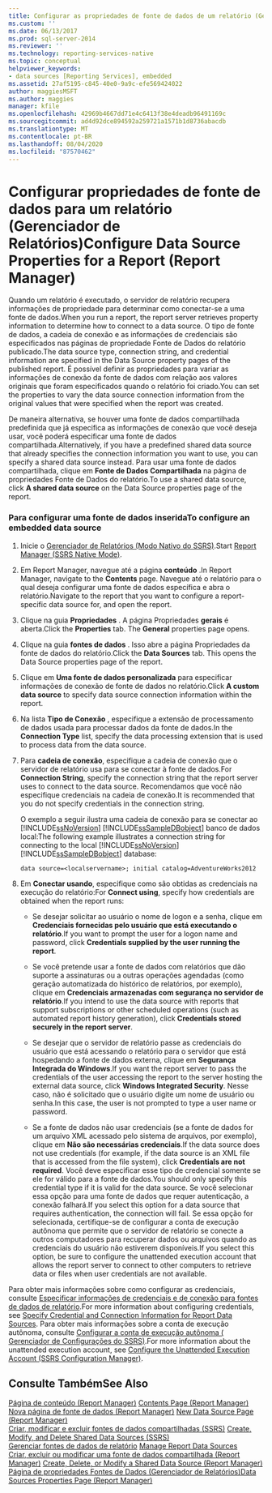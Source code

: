 ```yaml
---
title: Configurar as propriedades de fonte de dados de um relatório (Gerenciador de Relatórios) | Microsoft Docs
ms.custom: ''
ms.date: 06/13/2017
ms.prod: sql-server-2014
ms.reviewer: ''
ms.technology: reporting-services-native
ms.topic: conceptual
helpviewer_keywords:
- data sources [Reporting Services], embedded
ms.assetid: 27af5195-c845-40e0-9a9c-efe569424022
author: maggiesMSFT
ms.author: maggies
manager: kfile
ms.openlocfilehash: 42969b4667dd71e4c6413f38e4deadb96491169c
ms.sourcegitcommit: ad4d92dce894592a259721a1571b1d8736abacdb
ms.translationtype: MT
ms.contentlocale: pt-BR
ms.lasthandoff: 08/04/2020
ms.locfileid: "87570462"
---
```

# <a name="configure-data-source-properties-for-a-report--report-manager"></a><span data-ttu-id="f23cd-102">Configurar propriedades de fonte de dados para um relatório (Gerenciador de Relatórios)</span><span class="sxs-lookup"><span data-stu-id="f23cd-102">Configure Data Source Properties for a Report  (Report Manager)</span></span>
  <span data-ttu-id="f23cd-103">Quando um relatório é executado, o servidor de relatório recupera informações de propriedade para determinar como conectar-se a uma fonte de dados.</span><span class="sxs-lookup"><span data-stu-id="f23cd-103">When you run a report, the report server retrieves property information to determine how to connect to a data source.</span></span> <span data-ttu-id="f23cd-104">O tipo de fonte de dados, a cadeia de conexão e as informações de credenciais são especificados nas páginas de propriedade Fonte de Dados do relatório publicado.</span><span class="sxs-lookup"><span data-stu-id="f23cd-104">The data source type, connection string, and credential information are specified in the Data Source property pages of the published report.</span></span> <span data-ttu-id="f23cd-105">É possível definir as propriedades para variar as informações de conexão da fonte de dados com relação aos valores originais que foram especificados quando o relatório foi criado.</span><span class="sxs-lookup"><span data-stu-id="f23cd-105">You can set the properties to vary the data source connection information from the original values that were specified when the report was created.</span></span>  
  
 <span data-ttu-id="f23cd-106">De maneira alternativa, se houver uma fonte de dados compartilhada predefinida que já especifica as informações de conexão que você deseja usar, você poderá especificar uma fonte de dados compartilhada.</span><span class="sxs-lookup"><span data-stu-id="f23cd-106">Alternatively, if you have a predefined shared data source that already specifies the connection information you want to use, you can specify a shared data source instead.</span></span> <span data-ttu-id="f23cd-107">Para usar uma fonte de dados compartilhada, clique em **Fonte de Dados Compartilhada** na página de propriedades Fonte de Dados do relatório.</span><span class="sxs-lookup"><span data-stu-id="f23cd-107">To use a shared data source, click **A shared data source** on the Data Source properties page of the report.</span></span>  
  
### <a name="to-configure-an-embedded-data-source"></a><span data-ttu-id="f23cd-108">Para configurar uma fonte de dados inserida</span><span class="sxs-lookup"><span data-stu-id="f23cd-108">To configure an embedded data source</span></span>  
  
1.  <span data-ttu-id="f23cd-109">Inicie o [Gerenciador de Relatórios &#40;Modo Nativo do SSRS&#41;](../report-manager-ssrs-native-mode.md).</span><span class="sxs-lookup"><span data-stu-id="f23cd-109">Start [Report Manager  &#40;SSRS Native Mode&#41;](../report-manager-ssrs-native-mode.md).</span></span>  
  
2.  <span data-ttu-id="f23cd-110">Em Report Manager, navegue até a página **conteúdo** .</span><span class="sxs-lookup"><span data-stu-id="f23cd-110">In Report Manager, navigate to the **Contents** page.</span></span> <span data-ttu-id="f23cd-111">Navegue até o relatório para o qual deseja configurar uma fonte de dados específica e abra o relatório.</span><span class="sxs-lookup"><span data-stu-id="f23cd-111">Navigate to the report that you want to configure a report-specific data source for, and open the report.</span></span>  
  
3.  <span data-ttu-id="f23cd-112">Clique na guia **Propriedades** . A página Propriedades **gerais** é aberta.</span><span class="sxs-lookup"><span data-stu-id="f23cd-112">Click the **Properties** tab. The **General** properties page opens.</span></span>  
  
4.  <span data-ttu-id="f23cd-113">Clique na guia **fontes de dados** . Isso abre a página Propriedades da fonte de dados do relatório.</span><span class="sxs-lookup"><span data-stu-id="f23cd-113">Click the **Data Sources** tab. This opens the Data Source properties page of the report.</span></span>  
  
5.  <span data-ttu-id="f23cd-114">Clique em **Uma fonte de dados personalizada** para especificar informações de conexão de fonte de dados no relatório.</span><span class="sxs-lookup"><span data-stu-id="f23cd-114">Click **A custom data source** to specify data source connection information within the report.</span></span>  
  
6.  <span data-ttu-id="f23cd-115">Na lista **Tipo de Conexão** , especifique a extensão de processamento de dados usada para processar dados da fonte de dados.</span><span class="sxs-lookup"><span data-stu-id="f23cd-115">In the **Connection Type** list, specify the data processing extension that is used to process data from the data source.</span></span>  
  
7.  <span data-ttu-id="f23cd-116">Para **cadeia de conexão**, especifique a cadeia de conexão que o servidor de relatório usa para se conectar à fonte de dados.</span><span class="sxs-lookup"><span data-stu-id="f23cd-116">For **Connection String**, specify the connection string that the report server uses to connect to the data source.</span></span> <span data-ttu-id="f23cd-117">Recomendamos que você não especifique credenciais na cadeia de conexão.</span><span class="sxs-lookup"><span data-stu-id="f23cd-117">It is recommended that you do not specify credentials in the connection string.</span></span>  
  
     <span data-ttu-id="f23cd-118">O exemplo a seguir ilustra uma cadeia de conexão para se conectar ao [!INCLUDE[ssNoVersion](../../includes/ssnoversion-md.md)] [!INCLUDE[ssSampleDBobject](../../includes/sssampledbobject-md.md)] banco de dados local:</span><span class="sxs-lookup"><span data-stu-id="f23cd-118">The following example illustrates a connection string for connecting to the local [!INCLUDE[ssNoVersion](../../includes/ssnoversion-md.md)] [!INCLUDE[ssSampleDBobject](../../includes/sssampledbobject-md.md)] database:</span></span>  
  
    ```  
    data source=<localservername>; initial catalog=AdventureWorks2012  
    ```  
  
8.  <span data-ttu-id="f23cd-119">Em **Conectar usando**, especifique como são obtidas as credenciais na execução do relatório:</span><span class="sxs-lookup"><span data-stu-id="f23cd-119">For **Connect using**, specify how credentials are obtained when the report runs:</span></span>  
  
    -   <span data-ttu-id="f23cd-120">Se desejar solicitar ao usuário o nome de logon e a senha, clique em **Credenciais fornecidas pelo usuário que está executando o relatório**.</span><span class="sxs-lookup"><span data-stu-id="f23cd-120">If you want to prompt the user for a logon name and password, click **Credentials supplied by the user running the report**.</span></span>  
  
    -   <span data-ttu-id="f23cd-121">Se você pretende usar a fonte de dados com relatórios que dão suporte a assinaturas ou a outras operações agendadas (como geração automatizada do histórico de relatórios, por exemplo), clique em **Credenciais armazenadas com segurança no servidor de relatório**.</span><span class="sxs-lookup"><span data-stu-id="f23cd-121">If you intend to use the data source with reports that support subscriptions or other scheduled operations (such as automated report history generation), click **Credentials stored securely in the report server**.</span></span>  
  
    -   <span data-ttu-id="f23cd-122">Se desejar que o servidor de relatório passe as credenciais do usuário que está acessando o relatório para o servidor que está hospedando a fonte de dados externa, clique em **Segurança Integrada do Windows**.</span><span class="sxs-lookup"><span data-stu-id="f23cd-122">If you want the report server to pass the credentials of the user accessing the report to the server hosting the external data source, click **Windows Integrated Security**.</span></span> <span data-ttu-id="f23cd-123">Nesse caso, não é solicitado que o usuário digite um nome de usuário ou senha.</span><span class="sxs-lookup"><span data-stu-id="f23cd-123">In this case, the user is not prompted to type a user name or password.</span></span>  
  
    -   <span data-ttu-id="f23cd-124">Se a fonte de dados não usar credenciais (se a fonte de dados for um arquivo XML acessado pelo sistema de arquivos, por exemplo), clique em **Não são necessárias credenciais**.</span><span class="sxs-lookup"><span data-stu-id="f23cd-124">If the data source does not use credentials (for example, if the data source is an XML file that is accessed from the file system), click **Credentials are not required**.</span></span> <span data-ttu-id="f23cd-125">Você deve especificar esse tipo de credencial somente se ele for válido para a fonte de dados.</span><span class="sxs-lookup"><span data-stu-id="f23cd-125">You should only specify this credential type if it is valid for the data source.</span></span> <span data-ttu-id="f23cd-126">Se você selecionar essa opção para uma fonte de dados que requer autenticação, a conexão falhará.</span><span class="sxs-lookup"><span data-stu-id="f23cd-126">If you select this option for a data source that requires authentication, the connection will fail.</span></span> <span data-ttu-id="f23cd-127">Se essa opção for selecionada, certifique-se de configurar a conta de execução autônoma que permite que o servidor de relatório se conecte a outros computadores para recuperar dados ou arquivos quando as credenciais do usuário não estiverem disponíveis.</span><span class="sxs-lookup"><span data-stu-id="f23cd-127">If you select this option, be sure to configure the unattended execution account that allows the report server to connect to other computers to retrieve data or files when user credentials are not available.</span></span>  
  
 <span data-ttu-id="f23cd-128">Para obter mais informações sobre como configurar as credenciais, consulte [Especificar informações de credenciais e de conexão para fontes de dados de relatório](specify-credential-and-connection-information-for-report-data-sources.md).</span><span class="sxs-lookup"><span data-stu-id="f23cd-128">For more information about configuring credentials, see [Specify Credential and Connection Information for Report Data Sources](specify-credential-and-connection-information-for-report-data-sources.md).</span></span> <span data-ttu-id="f23cd-129">Para obter mais informações sobre a conta de execução autônoma, consulte [Configurar a conta de execução autônoma &#40; 	Gerenciador de Configurações do SSRS&#41;](../install-windows/configure-the-unattended-execution-account-ssrs-configuration-manager.md).</span><span class="sxs-lookup"><span data-stu-id="f23cd-129">For more information about the unattended execution account, see [Configure the Unattended Execution Account &#40;SSRS Configuration Manager&#41;](../install-windows/configure-the-unattended-execution-account-ssrs-configuration-manager.md).</span></span>  
  
## <a name="see-also"></a><span data-ttu-id="f23cd-130">Consulte Também</span><span class="sxs-lookup"><span data-stu-id="f23cd-130">See Also</span></span>  
 <span data-ttu-id="f23cd-131">[Página de conteúdo &#40;Report Manager&#41;](../contents-page-report-manager.md) </span><span class="sxs-lookup"><span data-stu-id="f23cd-131">[Contents Page &#40;Report Manager&#41;](../contents-page-report-manager.md) </span></span>  
 <span data-ttu-id="f23cd-132">[Nova página de fonte de dados &#40;Report Manager&#41;](../new-data-source-page-report-manager.md) </span><span class="sxs-lookup"><span data-stu-id="f23cd-132">[New Data Source Page &#40;Report Manager&#41;](../new-data-source-page-report-manager.md) </span></span>  
 <span data-ttu-id="f23cd-133">[Criar, modificar e excluir fontes de dados compartilhadas &#40;SSRS&#41;](create-modify-and-delete-shared-data-sources-ssrs.md) </span><span class="sxs-lookup"><span data-stu-id="f23cd-133">[Create, Modify, and Delete Shared Data Sources &#40;SSRS&#41;](create-modify-and-delete-shared-data-sources-ssrs.md) </span></span>  
 <span data-ttu-id="f23cd-134">[Gerenciar fontes de dados de relatório](manage-report-data-sources.md) </span><span class="sxs-lookup"><span data-stu-id="f23cd-134">[Manage Report Data Sources](manage-report-data-sources.md) </span></span>  
 <span data-ttu-id="f23cd-135">[Criar, excluir ou modificar uma fonte de dados compartilhada &#40;Report Manager&#41;](../create-delete-or-modify-a-shared-data-source-report-manager.md) </span><span class="sxs-lookup"><span data-stu-id="f23cd-135">[Create, Delete, or Modify a Shared Data Source &#40;Report Manager&#41;](../create-delete-or-modify-a-shared-data-source-report-manager.md) </span></span>  
 [<span data-ttu-id="f23cd-136">Página de propriedades Fontes de Dados &#40;Gerenciador de Relatórios&#41;</span><span class="sxs-lookup"><span data-stu-id="f23cd-136">Data Sources Properties Page &#40;Report Manager&#41;</span></span>](../data-sources-properties-page-report-manager.md)  
  
  
